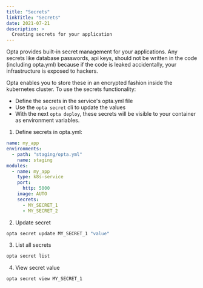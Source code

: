 ```yaml
---
title: "Secrets"
linkTitle: "Secrets"
date: 2021-07-21
description: >
  Creating secrets for your application
---
```


Opta provides built-in secret management for your applications. Any secrets like database passwords, api keys, should not be written in the code (including opta.yml) because if the code is leaked accidentally, your infrastructure is exposed to hackers.

Opta enables you to store these in an encrypted fashion inside the kubernetes
cluster. To use the secrets functionality:

- Define the secrets in the service's opta.yml file
- Use the `opta secret` cli to update the values
- With the next `opta deploy`, these secrets will be visible to your container
  as environment variables.

1. Define secrets in opta.yml:

```yaml
name: my_app
environments:
  - path: "staging/opta.yml"
    name: staging
modules:
  - name: my_app
    type: k8s-service
    port:
      http: 5000
    image: AUTO
    secrets:
      - MY_SECRET_1
      - MY_SECRET_2
```

2. Update secret

```bash
opta secret update MY_SECRET_1 "value"
```

3. List all secrets

```bash
opta secret list
```

4. View secret value

```bash
opta secret view MY_SECRET_1
```
